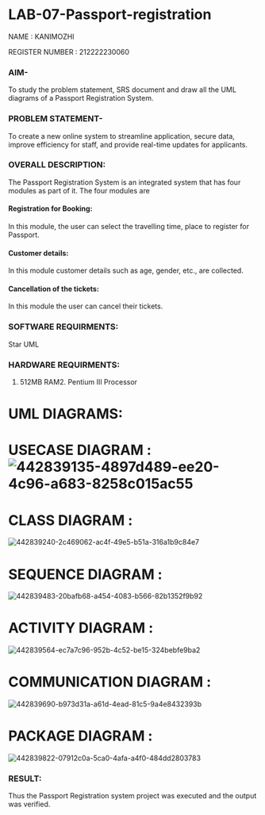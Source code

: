 # LAB-07-Passport-registration
NAME : KANIMOZHI

REGISTER NUMBER : 212222230060

### AIM-
To study the problem statement, SRS document and draw all the UML diagrams of a
Passport Registration System.

### PROBLEM STATEMENT-
To create a new online system to streamline application, secure data, improve efficiency for staff, and provide real-time updates for applicants.

### OVERALL DESCRIPTION:
The Passport Registration System is an integrated system that has four modules as part of
it. The four modules are
#### Registration for Booking:
In this module, the user can select the travelling time, place to register for Passport.
#### Customer details:
In this module customer details such as age, gender, etc., are collected.
#### Cancellation of the tickets:
In this module the user can cancel their tickets.
### SOFTWARE REQUIRMENTS:
Star UML
### HARDWARE REQUIRMENTS:
1. 512MB RAM2. Pentium III Processor

# UML DIAGRAMS:
# USECASE DIAGRAM :![442839135-4897d489-ee20-4c96-a683-8258c015ac55](https://github.com/user-attachments/assets/e95e0936-5c9d-49ca-9ee1-3d6b23dab163)



# CLASS DIAGRAM :

![442839240-2c469062-ac4f-49e5-b51a-316a1b9c84e7](https://github.com/user-attachments/assets/4fc6b058-555b-4e97-a9f8-91baec8971fa)


# SEQUENCE DIAGRAM :
![442839483-20bafb68-a454-4083-b566-82b1352f9b92](https://github.com/user-attachments/assets/6b43fc9b-031b-43e4-b413-a6d66d19a846)


# ACTIVITY DIAGRAM :

![442839564-ec7a7c96-952b-4c52-be15-324bebfe9ba2](https://github.com/user-attachments/assets/2f744993-b682-4db5-93e3-c9b4081645b0)

# COMMUNICATION DIAGRAM :

![442839690-b973d31a-a61d-4ead-81c5-9a4e8432393b](https://github.com/user-attachments/assets/6a64ef46-c6bb-4845-87ef-be6a0ff83576)

# PACKAGE DIAGRAM :

![442839822-07912c0a-5ca0-4afa-a4f0-484dd2803783](https://github.com/user-attachments/assets/4a62ca6b-10ba-4197-b59e-324cab1eae1b)


### RESULT:
Thus the Passport Registration system project was executed and the output was verified.

